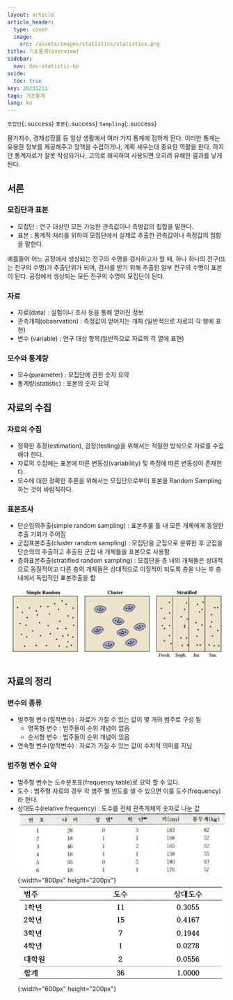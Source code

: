 ```yaml
---
layout: article
article_header:
  type: cover
  image:
    src: /assets/images/statistics/statistics.png
title: 기초통계(overview)
sidebar:
  nav: doc-statistic-ko
aside:
  toc: true
key: 20231211
tags: 기초통계
lang: ko
---
```


`모집단`{:.success} `표본`{:.success} `Sampling`{:.success}

물가지수, 경제성장률 등 일상 생활에서 여러 가지 통계에 접하게 된다. 이러한 통계는 유용한 정보를 제공해주고 정책을 수립하거나, 계획 세우는데 중요한 역활을 한다.
하지만 통계자료가 잘못 작성되거나, 고의로 왜곡하여 사용되면 오히려 유해한 결과를 낳게 된다.

<!--more-->

## 서론
### 모집단과 표본
- 모집단 : 연구 대상인 모든 가능한 관측값이나 측벙값의 집합을 말한다.
- 표본 : 통계적 처리를 위하여 모집단에서 실제로 추출한 관측값이나 측정값의 집합을 말한다.

예를들어 어느 공정에서 생상되는 전구의 수명을 검사하고자 할 때, 하나 하나의 전구(또는 전구의 수명)가 추출단위가 되며, 검사를 받기 위해 추출된 일부 전구의 수명이 표본이 된다. 공정에서 생상되는 모든 전구의 수명이 모집단이 된다.

### 자료
- 자료(data) : 실험이나 조사 등을 통해 얻어진 정보
- 관측개체(observation) : 측정값이 얻어지는 개체 (일반적으로 자료의 각 행에 표현)
- 변수 (variable) : 연구 대상 항목(일반적으로 자료의 각 열에 표현)

### 모수와 통계량
- 모수(parameter) : 모집단에 관한 숫자 요약
- 통계량(statistic) : 표본의 숫자 요약

## 자료의 수집
### 자료의 수집
- 정확한 추정(estimation), 검정(testing)을 위해서는 적절한 방식으로 자료를 수집해야 한다.
- 자료의 수집에는 표본에 따른 변동성(variability) 및 측정에 따른 변동성이 존재한다.
- 모수에 대한 정확한 추론을 위해서는 모집단으로부터 표본을 Random Sampling 하는 것이 바람직하다.

### 표본조사
- 단순임의추출(simple random sampling) : 표본추룰 틀 내 모든 개체에게 동일한 추출 기회가 주어짐
- 군집표본추출(cluster random sampling) : 모집단을 군집으로 분류한 후 군집을 단순의의 추출하고 추출된 군집 내 개체들을 표본으로 사용함
- 층화표본추출(stratified random sampling) : 모집단을 층 내의 개체들은 상대적으로 동질적이고 다른 층의 개체들은 상대적으로 이질적이 되도록 층을 나눈 후 층 내에서 독립적인 표본추출을 함

![Image](/assets/images/statistics/sampling.png)

## 자료의 정리
### 변수의 종류
- 범주형 변수(질적변수) : 자료가 가질 수 있는 값이 몇 개의 범주로 구성 됨
  - 명목형 변수 : 범주들이 순위 개념이 없음
  - 순서형 변수 : 범주들이 순위 개념이 있음
- 연속형 변수(양적변수) : 자료가 가질 수 있는 값이 수치적 의미를 지님

### 범주형 변수 요약
- 범주형 변수는 도수분포표(frequency table)로 요약 할 수 있다.
- 도수 : 범주형 자료의 경우 각 범주 별 빈도를 셀 수 있으면 이를 도수(frequency) 라 한다.
- 상대도수(relative frequency) : 도수를 전체 관측개체의 숫자로 나눈 값
![Image](/assets/images/statistics/frequency_data.png){:width="800px" height="200px"}
![Image](/assets/images/statistics/frequency.png){:width="600px" height="200px"}



